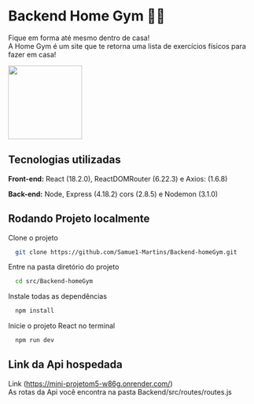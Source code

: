 # Backend Home Gym 💪🏾

  Fique em forma até mesmo dentro de casa! <br>
  A Home Gym é um site que te retorna uma lista de exercícios físicos para fazer em casa!
  <div>
    <img src=https://github.com/Samue1-Martins/Mini-projeto/assets/125680404/e4262f1f-c37a-40bb-b1ec-ea3a9979840b height=150px >
  </div>
  
## Tecnologias utilizadas

  **Front-end:** React (18.2.0), ReactDOMRouter (6.22.3) e Axios: (1.6.8)

  **Back-end:** Node, Express (4.18.2) cors (2.8.5) e Nodemon (3.1.0)

## Rodando Projeto localmente

Clone o projeto

```bash
  git clone https://github.com/Samue1-Martins/Backend-homeGym.git
```

Entre na pasta diretório do projeto

```bash
  cd src/Backend-homeGym
```

Instale todas as dependências

```bash
  npm install
```

Inicie o projeto React no terminal

```bash
  npm run dev
```

## Link da Api hospedada 

Link (https://mini-projetom5-w86g.onrender.com/) <br>
As rotas da Api você encontra na pasta Backend/src/routes/routes.js
